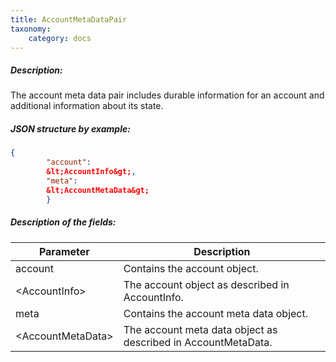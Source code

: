 ```yaml
---
title: AccountMetaDataPair
taxonomy:
    category: docs
---
```


 
##### Description: 
The account meta data pair includes durable information for an account and additional information about its state.

 
##### JSON structure by example: 
```json
{
        "account":
        &lt;AccountInfo&gt;,
        "meta":
        &lt;AccountMetaData&gt;
        }
``` 
##### Description of the fields: 

| Parameter | Description |
|------|------|
| account | Contains the account object. |
| &lt;AccountInfo&gt; | The account object as described in AccountInfo. |
| meta | Contains the account meta data object. |
| &lt;AccountMetaData&gt; | The account meta data object as described in AccountMetaData. |

 

